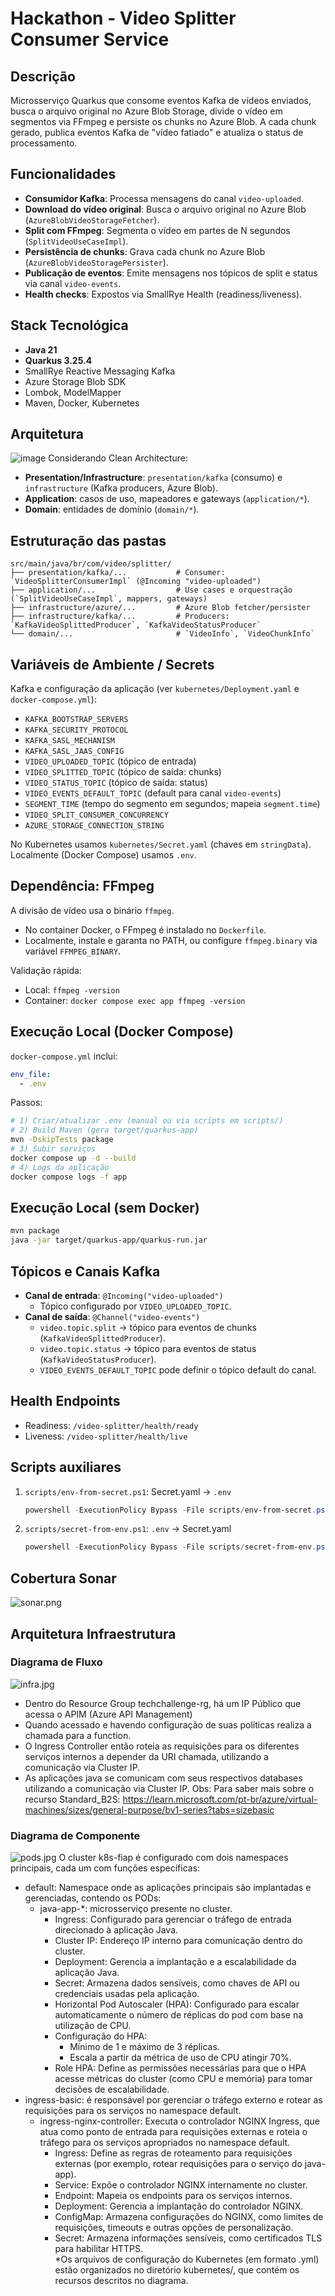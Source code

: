 # Hackathon - Video Splitter Consumer Service

## Descrição

Microsserviço Quarkus que consome eventos Kafka de vídeos enviados, busca o arquivo original no Azure Blob Storage, divide o vídeo em segmentos via FFmpeg e persiste os chunks no Azure Blob. A cada chunk gerado, publica eventos Kafka de "vídeo fatiado" e atualiza o status de processamento.

## Funcionalidades

- **Consumidor Kafka**: Processa mensagens do canal `video-uploaded`.
- **Download do vídeo original**: Busca o arquivo original no Azure Blob (`AzureBlobVideoStorageFetcher`).
- **Split com FFmpeg**: Segmenta o vídeo em partes de N segundos (`SplitVideoUseCaseImpl`).
- **Persistência de chunks**: Grava cada chunk no Azure Blob (`AzureBlobVideoStoragePersister`).
- **Publicação de eventos**: Emite mensagens nos tópicos de split e status via canal `video-events`.
- **Health checks**: Expostos via SmallRye Health (readiness/liveness).

## Stack Tecnológica

- **Java 21**
- **Quarkus 3.25.4**
- SmallRye Reactive Messaging Kafka
- Azure Storage Blob SDK
- Lombok, ModelMapper
- Maven, Docker, Kubernetes

## Arquitetura

![image](https://github.com/user-attachments/assets/c8996715-f174-4611-ab40-7c1d5ba35877)
Considerando Clean Architecture:
- **Presentation/Infrastructure**: `presentation/kafka` (consumo) e `infrastructure` (Kafka producers, Azure Blob).
- **Application**: casos de uso, mapeadores e gateways (`application/*`).
- **Domain**: entidades de domínio (`domain/*`).

## Estruturação das pastas
```
src/main/java/br/com/video/splitter/
├── presentation/kafka/...           # Consumer: `VideoSplitterConsumerImpl` (@Incoming "video-uploaded")
├── application/...                  # Use cases e orquestração (`SplitVideoUseCaseImpl`, mappers, gateways)
├── infrastructure/azure/...         # Azure Blob fetcher/persister
├── infrastructure/kafka/...         # Producers: `KafkaVideoSplittedProducer`, `KafkaVideoStatusProducer`
└── domain/...                       # `VideoInfo`, `VideoChunkInfo`
```

## Variáveis de Ambiente / Secrets

Kafka e configuração da aplicação (ver `kubernetes/Deployment.yaml` e `docker-compose.yml`):
- `KAFKA_BOOTSTRAP_SERVERS`
- `KAFKA_SECURITY_PROTOCOL`
- `KAFKA_SASL_MECHANISM`
- `KAFKA_SASL_JAAS_CONFIG`
- `VIDEO_UPLOADED_TOPIC` (tópico de entrada)
- `VIDEO_SPLITTED_TOPIC` (tópico de saída: chunks)
- `VIDEO_STATUS_TOPIC` (tópico de saída: status)
- `VIDEO_EVENTS_DEFAULT_TOPIC` (default para canal `video-events`)
- `SEGMENT_TIME` (tempo do segmento em segundos; mapeia `segment.time`)
- `VIDEO_SPLIT_CONSUMER_CONCURRENCY`
- `AZURE_STORAGE_CONNECTION_STRING`

No Kubernetes usamos `kubernetes/Secret.yaml` (chaves em `stringData`). Localmente (Docker Compose) usamos `.env`.

## Dependência: FFmpeg

A divisão de vídeo usa o binário `ffmpeg`.
- No container Docker, o FFmpeg é instalado no `Dockerfile`.
- Localmente, instale e garanta no PATH, ou configure `ffmpeg.binary` via variável `FFMPEG_BINARY`.

Validação rápida:
- Local: `ffmpeg -version`
- Container: `docker compose exec app ffmpeg -version`

## Execução Local (Docker Compose)

`docker-compose.yml` inclui:
```yaml
env_file:
  - .env
```
Passos:
```bash
# 1) Criar/atualizar .env (manual ou via scripts em scripts/)
# 2) Build Maven (gera target/quarkus-app)
mvn -DskipTests package
# 3) Subir serviços
docker compose up -d --build
# 4) Logs da aplicação
docker compose logs -f app
```

## Execução Local (sem Docker)

```bash
mvn package
java -jar target/quarkus-app/quarkus-run.jar
```

## Tópicos e Canais Kafka

- **Canal de entrada**: `@Incoming("video-uploaded")`
  - Tópico configurado por `VIDEO_UPLOADED_TOPIC`.
- **Canal de saída**: `@Channel("video-events")`
  - `video.topic.split` → tópico para eventos de chunks (`KafkaVideoSplittedProducer`).
  - `video.topic.status` → tópico para eventos de status (`KafkaVideoStatusProducer`).
  - `VIDEO_EVENTS_DEFAULT_TOPIC` pode definir o tópico default do canal.

## Health Endpoints

- Readiness: `/video-splitter/health/ready`
- Liveness: `/video-splitter/health/live`

## Scripts auxiliares

1. `scripts/env-from-secret.ps1`: Secret.yaml → `.env`
   ```powershell
   powershell -ExecutionPolicy Bypass -File scripts/env-from-secret.ps1 -SecretPath kubernetes/Secret.yaml -OutFile .env
   ```
2. `scripts/secret-from-env.ps1`: `.env` → Secret.yaml
   ```powershell
   powershell -ExecutionPolicy Bypass -File scripts/secret-from-env.ps1 -EnvPath .env -SecretPath kubernetes/Secret.yaml
   ```

## Cobertura Sonar

![sonar.png](assets/images/sonar.png)

## Arquitetura Infraestrutura

### Diagrama de Fluxo
![infra.jpg](assets/images/infra.jpg)
- Dentro do Resource Group techchallenge-rg, há um IP Público que acessa o APIM (Azure API Management)
- Quando acessado e havendo configuração de suas políticas realiza a chamada para a function.
- O Ingress Controller então roteia as requisições para os diferentes serviços internos a depender da URI chamada, utilizando a comunicação via Cluster IP.
- As aplicações java se comunicam com seus respectivos databases utilizando a comunicação via Cluster IP.
  Obs: Para saber mais sobre o recurso Standard_B2S: https://learn.microsoft.com/pt-br/azure/virtual-machines/sizes/general-purpose/bv1-series?tabs=sizebasic

### Diagrama de Componente
![pods.jpg](assets/images/pods.jpg)
O cluster k8s-fiap é configurado com dois namespaces principais, cada um com funções específicas:
- default: Namespace onde as aplicações principais são implantadas e gerenciadas, contendo os PODs:
    - java-app-*: microsserviço presente no cluster.
        - Ingress: Configurado para gerenciar o tráfego de entrada direcionado à aplicação Java.
        - Cluster IP: Endereço IP interno para comunicação dentro do cluster.
        - Deployment: Gerencia a implantação e a escalabilidade da aplicação Java.
        - Secret: Armazena dados sensíveis, como chaves de API ou credenciais usadas pela aplicação.
        - Horizontal Pod Autoscaler (HPA): Configurado para escalar automaticamente o número de réplicas do pod com base na utilização de CPU.
        - Configuração do HPA:
            - Mínimo de 1 e máximo de 3 réplicas.
            - Escala a partir da métrica de uso de CPU atingir 70%.
        - Role HPA: Define as permissões necessárias para que o HPA acesse métricas do cluster (como CPU e memória) para tomar decisões de escalabilidade.
- ingress-basic: é responsável por gerenciar o tráfego externo e rotear as requisições para os serviços no namespace default.
    - ingress-nginx-controller: Executa o controlador NGINX Ingress, que atua como ponto de entrada para requisições externas e roteia o tráfego para os serviços apropriados no namespace default.
        - Ingress: Define as regras de roteamento para requisições externas (por exemplo, rotear requisições para o serviço do java-app).
        - Service: Expõe o controlador NGINX internamente no cluster.
        - Endpoint: Mapeia os endpoints para os serviços internos.
        - Deployment: Gerencia a implantação do controlador NGINX.
        - ConfigMap: Armazena configurações do NGINX, como limites de requisições, timeouts e outras opções de personalização.
        - Secret: Armazena informações sensíveis, como certificados TLS para habilitar HTTPS.    
          *Os arquivos de configuração do Kubernetes (em formato .yml) estão organizados no diretório kubernetes/, que contém os recursos descritos no diagrama.

